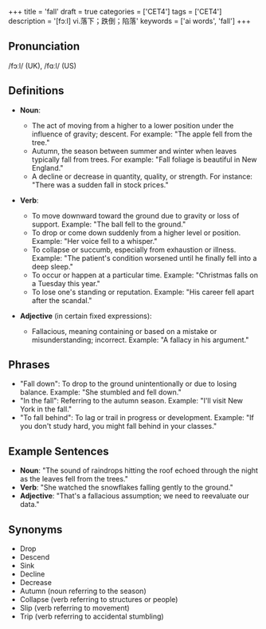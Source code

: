 +++
title = 'fall'
draft = true
categories = ['CET4']
tags = ['CET4']
description = '[fɔːl] vi.落下；跌倒；陷落'
keywords = ['ai words', 'fall']
+++

## Pronunciation
/fɔːl/ (UK), /fɑːl/ (US)

## Definitions
- **Noun**:
  - The act of moving from a higher to a lower position under the influence of gravity; descent. For example: "The apple fell from the tree."
  - Autumn, the season between summer and winter when leaves typically fall from trees. For example: "Fall foliage is beautiful in New England."
  - A decline or decrease in quantity, quality, or strength. For instance: "There was a sudden fall in stock prices."
  
- **Verb**:
  - To move downward toward the ground due to gravity or loss of support. Example: "The ball fell to the ground."
  - To drop or come down suddenly from a higher level or position. Example: "Her voice fell to a whisper."
  - To collapse or succumb, especially from exhaustion or illness. Example: "The patient's condition worsened until he finally fell into a deep sleep."
  - To occur or happen at a particular time. Example: "Christmas falls on a Tuesday this year."
  - To lose one's standing or reputation. Example: "His career fell apart after the scandal."

- **Adjective** (in certain fixed expressions):
  - Fallacious, meaning containing or based on a mistake or misunderstanding; incorrect. Example: "A fallacy in his argument."

## Phrases
- "Fall down": To drop to the ground unintentionally or due to losing balance. Example: "She stumbled and fell down."
- "In the fall": Referring to the autumn season. Example: "I'll visit New York in the fall."
- "To fall behind": To lag or trail in progress or development. Example: "If you don't study hard, you might fall behind in your classes."

## Example Sentences
- **Noun**: "The sound of raindrops hitting the roof echoed through the night as the leaves fell from the trees."
- **Verb**: "She watched the snowflakes falling gently to the ground."
- **Adjective**: "That's a fallacious assumption; we need to reevaluate our data."

## Synonyms
- Drop
- Descend
- Sink
- Decline
- Decrease
- Autumn (noun referring to the season)
- Collapse (verb referring to structures or people)
- Slip (verb referring to movement)
- Trip (verb referring to accidental stumbling)
